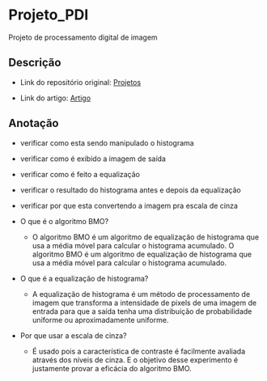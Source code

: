 # Projeto_PDI

Projeto de processamento digital de imagem

## Descrição

- Link do repositório original: [Projetos](https://github.com/ahmed-shameem/Projects)

- Link do artigo: [Artigo](https://ieeexplore.ieee.org/document/9195884)

## Anotação

- verificar como esta sendo manipulado o histograma

- verificar como é exibido a imagem de saída

- verificar como é feito a equalização

- verificar o resultado do histograma antes e depois da equalização

- verificar por que esta convertendo a imagem pra escala de cinza

- O que é o algoritmo BMO?

  - O algoritmo BMO é um algoritmo de equalização de histograma que usa a média móvel para calcular o histograma acumulado. O algoritmo BMO é um algoritmo de equalização de histograma que usa a média móvel para calcular o histograma acumulado.

- O que é a equalização de histograma?

  - A equalização de histograma é um método de processamento de imagem que transforma a intensidade de pixels de uma imagem de entrada para que a saída tenha uma distribuição de probabilidade uniforme ou aproximadamente uniforme.

- Por que usar a escala de cinza?

  - É usado pois a característica de contraste é facilmente avaliada através dos níveis de cinza. E o objetivo desse experimento é justamente provar a eficácia do algoritmo BMO.
